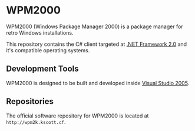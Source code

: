 # WPM2000
WPM2000 (Windows Package Manager 2000) is a package
manager for retro Windows installations.

This repository contains the C# client targeted at
[.NET Framework 2.0][1] and it's compatible
operating systems.

[1]: https://www.techspot.com/downloads/25-microsoft-net-framework-2.html

## Development Tools
WPM2000 is designed to be built and developed inside
[Visual Studio 2005][2].

[2]: https://archive.org/details/en_vs_2005_pro_dvd

## Repositories
The official software repository for WPM2000 is
located at `http://wpm2k.kscott.cf`.